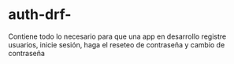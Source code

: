 # auth-drf-
Contiene todo lo necesario para que una app en desarrollo registre usuarios, inicie sesión, haga el reseteo de contraseña y cambio de contraseña

